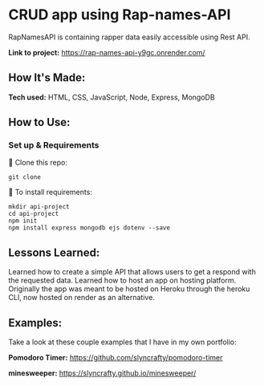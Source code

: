 # CRUD app using Rap-names-API

RapNamesAPI is containing rapper data easily accessible using Rest API.

**Link to project:** https://rap-names-api-y9gc.onrender.com/

## How It's Made:

**Tech used:** HTML, CSS, JavaScript, Node, Express, MongoDB

## How to Use:

### Set up & Requirements

🔑 Clone this repo:

```clone git
git clone
```

🔑 To install requirements:

```
mkdir api-project
cd api-project
npm init
npm install express mongodb ejs dotenv --save
```

## Lessons Learned:

Learned how to create a simple API that allows users to get a respond with the requested data.
Learned how to host an app on hosting platform. Originally the app was meant to be hosted on Heroku through the heroku CLI, now hosted on render as an alternative.

## Examples:

Take a look at these couple examples that I have in my own portfolio:

**Pomodoro Timer:** https://github.com/slyncrafty/pomodoro-timer

**minesweeper:** https://slyncrafty.github.io/minesweeper/

